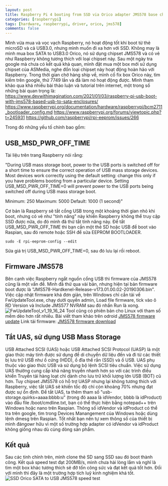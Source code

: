 ```yaml
---
layout: post
title: Raspberry Pi 4 booting from SSD via Orico adapter JMS578 base chipset
categories: [raspberrypi]
tags: [hardware, raspberrypi, driver, orico, jms578]
comments: false
---
```


Mình vừa mua và vọc vạch Raspberry, nó hoạt động tốt khi boot từ thẻ microSD và cả USB3.0, nhưng mình muốn đi xa hơn với SSD.
Không may là mình mua box SATA to USB3.0 Orico, nó sử dụng chipset JMS578 và có vẻ như Raspberry không tương thích với loại chipset này.
Sau một ngày tra google mà chưa có kết quả khả quan, mình đặt mua một box mới sử dụng chipset của ASMedia, nghe đồn loại chipset này hoạt động hoàn hảo với Raspberry.
Trong thời gian chờ hàng ship về, mình cố fix box Orico này, tìm kiếm trên google, thử 7749 lần và đã làm nó hoạt động được.
Mình tham khảo qua khá nhiều bài thảo luận và tutorial trên internet, một trong số những bài quan trọng là:
https://www.devwithimagination.com/2021/01/03/raspberry-pi-usb-boot-with-jms578-based-usb-to-sata-enclosures/
https://www.raspberrypi.org/documentation/hardware/raspberrypi/bcm2711_bootloader_config.md
https://www.raspberrypi.org/forums/viewtopic.php?t=245931
https://github.com/raspberrypi/rpi-eeprom/issues/266

Trong đó những yếu tố chính bao gồm:

## USB_MSD_PWR_OFF_TIME

Tài liệu trên trang Raspberry nói rằng:

"During USB mass storage boot, power to the USB ports is switched off for a short time to ensure the correct operation of USB mass storage devices. Most devices work correctly using the default setting: change this only if you have problems booting from a particular device. Setting USB_MSD_PWR_OFF_TIME=0 will prevent power to the USB ports being switched off during USB mass storage boot.

Minimum: 250
Maximum: 5000
Default: 1000 (1 second)"

Cơ bản là Raspberry sẽ tắt cổng USB trong một khoảng thời gian nhỏ khi boot, nhưng có vẻ như "tính năng" này khiến Raspberry không thể truy cập SSD được nữa, do đó mình đã thử tắt tính năng này.
Để tắt USB_MSD_PWR_OFF_TIME thì bạn cần một thẻ SD hoặc USB để boot vào Raspian, sau đó remote hoặc SSH để sửa EEPROM BOOTLOADER.

~~~
sudo -E rpi-eeprom-config --edit
~~~

Sửa giá trị USB_MSD_PWR_OFF_TIME=0, sau đó lưu lại rồi reboot.

## Firmware JMS578

Bên cạnh việc Raspberry ngắt nguồn cổng USB thì firmware của JMS578 cũng là một vấn đề. Mình đã thử qua vài bản, nhưng hiện tại bản firmware boot được là "JMS578-Hardkenel-Release-v173.01.00.02-20190306.bin".
Việc cập nhật firmware khá đơn giản, trên Windows chỉ cần tải về FwUpdateTool.exe, chạy dưới quyền admin, Load file firmware, tick vào ô RD Version và Include JMS577 NVRAM sau đó nhấn Run là xong.
![FwUpdateTool_v1_19_16_24](https://quynhtam351.github.io/img/FwUpdateTool_v1_19_16_24.png)
Tool cũng có phiên bản cho Linux với tham số mềm dẻo hơn rất nhiều.
Bài viết tham khảo trên odroid [JMS578 firmware update](https://wiki.odroid.com/odroid-xu4/software/jms578_fw_update)
Link tải firmware: [JMS578 firmware download](https://www.usbdev.ru/files/jmicron/jms578firmware/)

## Tắt UAS, sử dụng USB Mass Storage

USB Attached SCSI (UAS) hoặc USB Attached SCSI Protocol (UASP) là một giao thức máy tính được sử dụng để di chuyển dữ liệu đến và đi từ các thiết bị lưu trữ USB như ổ cứng (HDD), ổ đĩa thể rắn (SSD) và ổ USB. UAS phụ thuộc vào giao thức USB và sử dụng bộ lệnh SCSI tiêu chuẩn. Việc sử dụng UAS thường cung cấp khả năng truyền nhanh hơn so với các trình điều khiển Truyền tải hàng loạt chỉ dành cho lưu trữ khối lượng lớn USB (BOT) cũ hơn.
Tuy chipset JMS578 có hỗ trợ UASP nhưng lại không tương thích với Raspberry, việc tắt UAS sẽ khiến tốc độ chỉ còn khoảng 70% nhưng đạt được sự ổn định.
Để tắt UAS, ta thêm tham số "usb-storage.quirks=aaaa:bbbb:u" (trong đó aaaa là  idVendor, bbbb là idProduct) vào đầu file /boot/cmdline.txt, bạn có thể thực hiện bằng notepad++ trên Windows hoặc nano trên Raspian.
Thông số idVendor và idProduct có thể tra trên google, tìm trong Devices Manangement của Windows hoặc dùng lệnh dmesg trên Raspian. Tốt nhất bạn nên tự xem thông số của thiết bị mình đángowr hữu vì một số trường hợp adapter có idVendor và idProduct không giống nhau dù cùng dòng sản phẩm.

## Kết quả

Sau các tinh chỉnh trên, mình clone thẻ SD sang SSD sau đó boot thành công.
Kết quả speed test đạt 200MB/s, mình chưa hài lòng lắm và nghĩ là tìm một box khác tương thích sẽ đỡ tốn công sức và đạt kết quả tốt hơn. Đối với mình thì đây là một trường hợp tích luỹ kinh nghiệm khá tốt.
![SSD Orico SATA to USB JMS578 speed test](https://quynhtam351.github.io/img/raspberrypi-orico-2580u3-test.png)